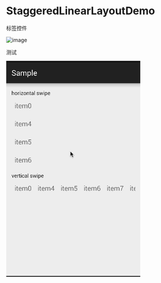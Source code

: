 # StaggeredLinearLayoutDemo
标签控件


![image](https://github.com/shaohuaguo/StaggeredLinearLayoutDemo/blob/master/Screenshot_01.png)  

测试

![image](https://github.com/CodeFalling/RecyclerViewSwipeDismiss/blob/master/RecyclerViewSwipeDismiss.gif)
